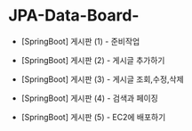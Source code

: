 # JPA-Data-Board-



* [SpringBoot] 게시판 (1) - 준비작업

* [SpringBoot] 게시판 (2) - 게시글 추가하기

* [SpringBoot] 게시판 (3) - 게시글 조회,수정,삭제

* [SpringBoot] 게시판 (4) - 검색과 페이징

* [SpringBoot] 게시판 (5) - EC2에 배포하기
